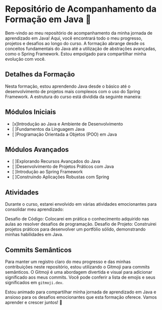 # Repositório de Acompanhamento da Formação em Java 🚀

Bem-vindo ao meu repositório de acompanhamento da minha jornada de aprendizado em Java! Aqui, você encontrará todo o meu progresso, projetos e desafios ao longo do curso. A formação abrange desde os conceitos fundamentais do Java até a utilização de abstrações avançadas, como o Spring Framework. Estou empolgado para compartilhar minha evolução com você.

## Detalhes da Formação

Nesta formação, estou aprendendo Java desde o básico até o desenvolvimento de projetos mais complexos com o uso do Spring Framework. A estrutura do curso está dividida da seguinte maneira:

## Módulos Iniciais
- [x]Introdução ao Java e Ambiente de Desenvolvimento
- [ ]Fundamentos da Linguagem Java
- [ ]Programação Orientada a Objetos (POO) em Java

## Módulos Avançados
- [ ]Explorando Recursos Avançados do Java
- [ ]Desenvolvimento de Projetos Práticos com Java
- [ ]Introdução ao Spring Framework
- [ ]Construindo Aplicações Robustas com Spring

## Atividades
Durante o curso, estarei envolvido em várias atividades emocionantes para consolidar meu aprendizado:

Desafio de Código: Colocarei em prática o conhecimento adquirido nas aulas ao resolver desafios de programação.
Desafio de Projeto: Construirei projetos práticos para desenvolver um portfólio sólido, demonstrando minhas habilidades em Java.

## Commits Semânticos
Para manter um registro claro do meu progresso e das minhas contribuições neste repositório, estou utilizando o Gitmoji para commits semânticos. O Gitmoji é uma abordagem divertida e visual para adicionar significado aos meus commits. Você pode conferir a lista de emojis e seus significados em `gitmoji.dev`.

Estou animado para compartilhar minha jornada de aprendizado em Java e ansioso para os desafios emocionantes que esta formação oferece. Vamos aprender e crescer juntos! 🚀
